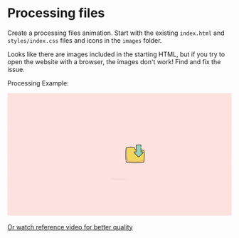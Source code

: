 # Processing files
Create a processing files animation. Start with the existing `index.html` and `styles/index.css` files and icons in the `images` folder.

Looks like there are images included in the starting HTML, but if you try to open the website with a browser, the images don't work! Find and fix the issue.

Processing Example:

![](./processing-example.gif)

[Or watch reference video for better quality](./processing.mp4)